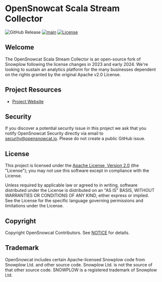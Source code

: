 # OpenSnowcat Scala Stream Collector
![GitHub Release](https://img.shields.io/github/v/release/opensnowcat/opensnowcat-enrich)
[![main](https://github.com/opensnowcat/opensnowcat-collector/actions/workflows/test.yml/badge.svg?branch=main)](https://github.com/opensnowcat/opensnowcat-collector/actions/workflows/test.yml)
[![License][license-image]][license]



## Welcome

The OpenSnowcat Scala Stream Collector is an open-source fork of Snowplow following the license changes in 2023 and early 2024. We're looking to sustain an analytics platform for the many businesses dependent on the rights granted by the original Apache v2.0 License.

## Project Resources
 - [Project Website](https://opensnowcat.io/)

## Security

If you discover a potential security issue in this project we ask that you notify OpenSnowcat Security directly via email to security@opensnowcat.io. Please do not create a public GitHub issue.


## License

This project is licensed under the [Apache License, Version 2.0][license] (the "License"); you may not use this software except in compliance with the License.

Unless required by applicable law or agreed to in writing, software
distributed under the License is distributed on an "AS IS" BASIS,
WITHOUT WARRANTIES OR CONDITIONS OF ANY KIND, either express or implied.
See the License for the specific language governing permissions and
limitations under the License.

## Copyright
Copyright OpenSnowcat Contributors. See [NOTICE](NOTICE.txt) for details.


## Trademark

OpenSnowcat includes certain Apache-licensed Snowplow code from Snowplow Ltd. and other source code. Snowplow Ltd. is not the source of that other source code. SNOWPLOW is a registered trademark of Snowplow Ltd.


[license-image]: http://img.shields.io/badge/license-Apache--2-blue.svg?style=flat
[license]: http://www.apache.org/licenses/LICENSE-2.0
